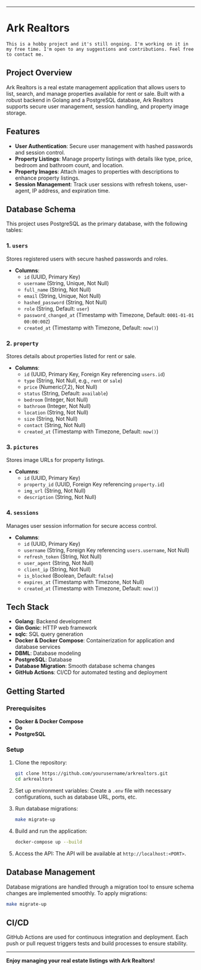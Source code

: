 
---
# Ark Realtors

`This is a hobby project and it's still ongoing. I'm working on it in my free time. I'm open to any suggestions and contributions. Feel free to contact me.`

## Project Overview

Ark Realtors is a real estate management application that allows users to list, search, and manage properties available for rent or sale. Built with a robust backend in Golang and a PostgreSQL database, Ark Realtors supports secure user management, session handling, and property image storage.

## Features

- **User Authentication**: Secure user management with hashed passwords and session control.
- **Property Listings**: Manage property listings with details like type, price, bedroom and bathroom count, and location.
- **Property Images**: Attach images to properties with descriptions to enhance property listings.
- **Session Management**: Track user sessions with refresh tokens, user-agent, IP address, and expiration time.

## Database Schema

This project uses PostgreSQL as the primary database, with the following tables:

### 1. `users`
Stores registered users with secure hashed passwords and roles.
- **Columns**:
    - `id` (UUID, Primary Key)
    - `username` (String, Unique, Not Null)
    - `full_name` (String, Not Null)
    - `email` (String, Unique, Not Null)
    - `hashed_password` (String, Not Null)
    - `role` (String, Default: `user`)
    - `password_changed_at` (Timestamp with Timezone, Default: `0001-01-01 00:00:00Z`)
    - `created_at` (Timestamp with Timezone, Default: `now()`)

### 2. `property`
Stores details about properties listed for rent or sale.
- **Columns**:
    - `id` (UUID, Primary Key, Foreign Key referencing `users.id`)
    - `type` (String, Not Null, e.g., `rent` or `sale`)
    - `price` (Numeric(7,2), Not Null)
    - `status` (String, Default: `available`)
    - `bedroom` (Integer, Not Null)
    - `bathroom` (Integer, Not Null)
    - `location` (String, Not Null)
    - `size` (String, Not Null)
    - `contact` (String, Not Null)
    - `created_at` (Timestamp with Timezone, Default: `now()`)

### 3. `pictures`
Stores image URLs for property listings.
- **Columns**:
    - `id` (UUID, Primary Key)
    - `property_id` (UUID, Foreign Key referencing `property.id`)
    - `img_url` (String, Not Null)
    - `description` (String, Not Null)

### 4. `sessions`
Manages user session information for secure access control.
- **Columns**:
    - `id` (UUID, Primary Key)
    - `username` (String, Foreign Key referencing `users.username`, Not Null)
    - `refresh_token` (String, Not Null)
    - `user_agent` (String, Not Null)
    - `client_ip` (String, Not Null)
    - `is_blocked` (Boolean, Default: `false`)
    - `expires_at` (Timestamp with Timezone, Not Null)
    - `created_at` (Timestamp with Timezone, Default: `now()`)

## Tech Stack

- **Golang**: Backend development
- **Gin Gonic**: HTTP web framework
- **sqlc**: SQL query generation
- **Docker & Docker Compose**: Containerization for application and database services
- **DBML**: Database modeling
- **PostgreSQL**: Database
- **Database Migration**: Smooth database schema changes
- **GitHub Actions**: CI/CD for automated testing and deployment

## Getting Started

### Prerequisites

- **Docker & Docker Compose**
- **Go**
- **PostgreSQL**

### Setup

1. Clone the repository:
   ```bash
   git clone https://github.com/yourusername/arkrealtors.git
   cd arkrealtors
   ```

2. Set up environment variables:
   Create a `.env` file with necessary configurations, such as database URL, ports, etc.

3. Run database migrations:
   ```bash
   make migrate-up
   ```

4. Build and run the application:
   ```bash
   docker-compose up --build
   ```

5. Access the API:
   The API will be available at `http://localhost:<PORT>`.

## Database Management

Database migrations are handled through a migration tool to ensure schema changes are implemented smoothly. To apply migrations:
```bash
make migrate-up
```

## CI/CD

GitHub Actions are used for continuous integration and deployment. Each push or pull request triggers tests and build processes to ensure stability.

---

**Enjoy managing your real estate listings with Ark Realtors!**